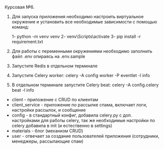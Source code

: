 Курсовая №6.

1. Для запуска приложения необходимо настроить виртуальное окружение и установить все необходимые зависимости с помощью команд:

    1- python -m venv venv
    2- venv\Scripts\activate
    3- pip install -r requirement.txt
2. Для работы с переменными окружениями необходимо заполнить файл .env опираясь на .env.sample
3. Запустите Redis в отдельном терминале
4. Запустите Celery worker: celery -A config worker -P eventlet -l info
5. В отдельном терминале запустите Celery beat:  celery -A config.celery beat -l info
- client - приложение с CRUD по клиентам 
- client_service - приложение по рассылке спама, включает логи, настройки рассылок, и сообщение 
- config - в стандартный конфиг, добавила celery.py с доп. настройками для работы celery,
так же необходимые настройки по celery добавила в init (и естественно в settings)
- materials - блог (механизм CRUD)
- user - отвечает за создание пользователей приложения (сотрудники, менеджеры, рассылающие спам)


